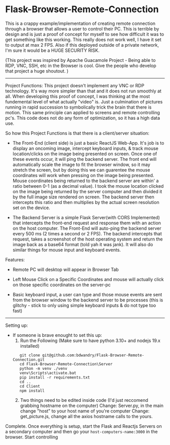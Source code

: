 # Flask-Browser-Remote-Connection
This is a crappy example/implementation of creating remote connection through a browser that allows a user to control their PC. 
This is terrible by design and is just a proof of concept for myself to see how difficult it was to get something like this working. 
This really does not work well, I have it set to output at max 2 FPS. 
Also if this deployed outside of a private network, I'm sure it would be a HUGE SECURITY RISK.

(This project was inspired by Apache Guacamole Project - Being able to RDP, VNC, SSH, etc in the Browser is cool. Give the people who develop that project a huge shoutout. )
__________________________________________________
Project Functions: 
This project doesn't implement any VNC or RDP technology. It's way more simpler than that and it does not run smoothly at all. 
When developing this proof of concept, I was thinking at the most fundemental level of what actually "video" is. 
Just a culmination of pictures running in rapid succession to symbolically trick the brain that there is motion. 
This same principle can applied to screens and remote controlling pc's. 
This code does not do any form of optimization, so it has a high data use. 

So how this Project Functions is that there is a client/server situation:
  * The Front-End (client side) is just a basic ReactJS Web-App. It's job is to display an oncoming image, intercept keyboard inputs, & track mouse             location/clicks on the image being presented on screen. Once one of these events occur, it will ping the backend server. The front end will                 automatically scale the image to fit the browser window, so it may stretch the screen, but by doing this we can guarentee the mouse coordinates will       work when pressing on the image being presented. Mouse coordinates being returned to the backend server are within' a ratio between 0-1 (as a decimal       value). I took the mouse location clicked on the image being returned by the server computer and then divided it by the full image size rendered on         screen. The backend server then intercepts this ratio and then multiplies by the actual screen resolution set on the device. 
    
  * The Backend Server is a simple Flask Server(with CORS Implemented) that intercepts the front-end request and response them with an action on the host 
    computer. The Front-End will auto-ping the backend server every 500 ms (2 times a second or 2 FPS). The backend intercepts that request, takes a 
    screenshot of the host operating system and return the image back as a base64 format (told yah it was jank). It will also do similar things for mouse 
    input and keyboard events.
   

Features: 
  * Remote PC will desktop will appear in Browser Tab
  
  * Left Mouse Click on a Specific Coordinates and mouse will actually click on those specific coordinates on the server-pc
  
  * Basic keyboard input, a user can type and those mouse events are sent from the browser window to the backend server to be processes 
    (this is glitchy - stick to only using simple keyboard inputs & do not type too fast)

__________________________________________________
Setting up:
* If someone is brave enought to set this up:
  1. Run the Following (Make sure to have python 3.10+ and nodejs 19.x installed)
  ```
     git clone git@github.com:bdwandry/Flask-Browser-Remote-Connection.git
     cd Flask-Browser-Remote-Connection\Server
     python -m venv ./venv
     venv\Scripts\activate.bat
     pip install -r requirements.txt
     cd ..
     cd Client
     npm install
  ```
  2. Two things need to be edited inside code (I'd just reccomend grabbing hostname on the computer)
    Change: Server.py, in the main change "host" to your host name of you're computer
    Change: get_picture.js, change all the axios hostname calls to the yours.
    
 Complete.
 Once everything is setup, start the Flask and Reactjs Servers on a secondary computer and then go your `host-computers-name:3000` in the browser.
 Start controlling
